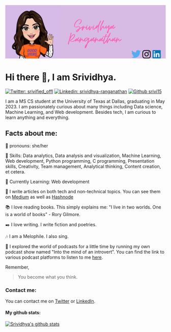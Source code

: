 ![Header](https://github.com/srivi15/srivi15/blob/main/readme_header.png?raw=true)

# Hi there 👋, I am Srividhya.
[![Twitter: srivified_offl](https://img.shields.io/twitter/follow/srivified_offl?style=social)](https://twitter.com/srivified_offl)
[![Linkedin: srividhya-ranganathan](https://img.shields.io/badge/-srividhya-blue?style=flat-square&logo=linkedin&logoColor=white&link=https://www.linkedin.com/in/srividhya-ranganathan/)](https://www.linkedin.com/in/srividhya-ranganathan/)
[![Github srivi15](https://img.shields.io/github/followers/srivi15?label=follow&style=social)](https://github.com/srivi15)

I am a MS CS student at the University of Texas at Dallas, graduating in May 2023. I am passionately curious about many things including Data science, Machine Learning, and Web development. Besides tech, I am curious to learn anything and everything.

## Facts about me:
:information_desk_person: pronouns: she/her

:key: Skills: Data analytics, Data analysis and visualization, Machine Learning, Web development, Python programming, C programming, Presentation skills, Creativity, Team management, Analytical thinking, Content creation, et cetera.

:dart: Currently Learning: Web development

:pencil: I write articles on both tech and non-technical topics. You can see them on [Medium](https://srivishiv15.medium.com/) as well as [Hashnode](https://srivi4ever.hashnode.dev/)

:books: I love reading books. This simply explains me: "I live in two worlds. One is a world of books" - Rory Gilmore.

:black_nib: I love writing. I write fiction and poetries.

:notes: I am a Melophile. I also sing.

:microphone: I explored the world of podcasts for a little time by running my own podcast show named "Into the mind of an introvert". You can find the link to various podcast platforms to listen to me [here](https://anchor.fm/sincerelysrivi).

Remember,

> You become what you think.


### Contact me:

You can contact me on [Twitter](https://twitter.com/srivified_offl) or [LinkedIn](https://www.linkedin.com/in/srividhya-ranganathan/).


#### My github stats:
[![Srividhya's github stats](https://github-readme-stats.vercel.app/api?username=srivi15&show_icons=true&theme=tokyonight)](https://github.com/srivi15)
<!-- [![Top Langs](https://github-readme-stats.vercel.app/api/top-langs/?username=srivi15&layout=compact)](https://github.com/anuraghazra/github-readme-stats) -->

<!--
**srivi15/srivi15** is a ✨ _special_ ✨ repository because its `README.md` (this file) appears on your GitHub profile.

Here are some ideas to get you started:

- 🔭 I’m currently working on ...
- 🌱 I’m currently learning ...
- 👯 I’m looking to collaborate on ...
- 🤔 I’m looking for help with ...
- 💬 Ask me about ...
- 📫 How to reach me: ...
- 😄 Pronouns: ...
- ⚡ Fun fact: ...
-->
